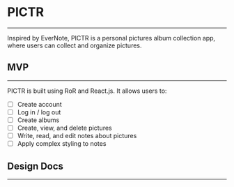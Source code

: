 # PICTR
-------
Inspired by EverNote, PICTR is a personal pictures album collection app, where users can collect and organize pictures.

## MVP
------
PICTR is built using RoR and React.js.
It allows users to:

-[ ] Create account
-[ ] Log in / log out
-[ ] Create albums
-[ ] Create, view, and delete pictures
-[ ] Write, read, and edit notes about pictures
-[ ] Apply complex styling to notes

## Design Docs
--------------
